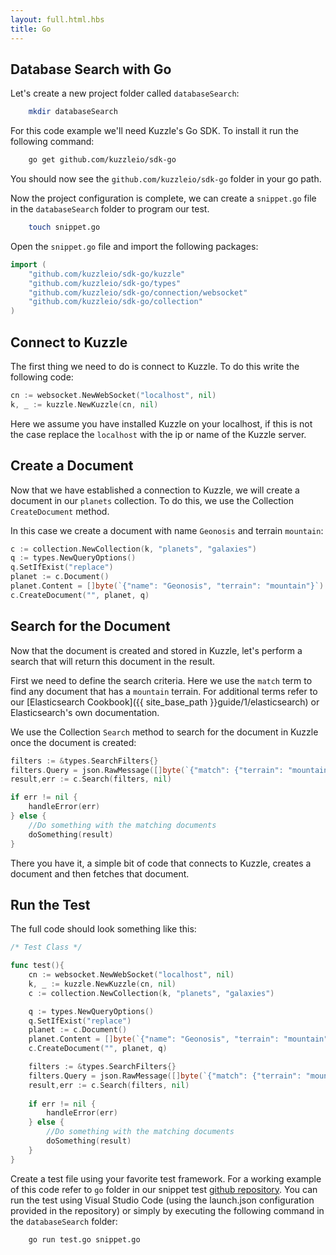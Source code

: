 ```yaml
---
layout: full.html.hbs
title: Go
---
```


## Database Search with Go


Let's create a new project folder called `databaseSearch`:


```bash
    mkdir databaseSearch
```

For this code example we'll need Kuzzle's Go SDK. To install it run the following command:


```bash
    go get github.com/kuzzleio/sdk-go
```

You should now see the `github.com/kuzzleio/sdk-go` folder in your go path.

Now the project configuration is complete, we can create a `snippet.go` file in the `databaseSearch` folder to program our test.

```bash
    touch snippet.go
```

Open the `snippet.go` file and import the following packages:

```Go
import (
    "github.com/kuzzleio/sdk-go/kuzzle"
    "github.com/kuzzleio/sdk-go/types"
    "github.com/kuzzleio/sdk-go/connection/websocket"
    "github.com/kuzzleio/sdk-go/collection"
)
```

## Connect to Kuzzle

The first thing we need to do is connect to Kuzzle. To do this write the following code:

```Go
cn := websocket.NewWebSocket("localhost", nil)
k, _ := kuzzle.NewKuzzle(cn, nil)
```

Here we assume you have installed Kuzzle on your localhost, if this is not the case replace the `localhost` with the ip or name of the Kuzzle server.

## Create a Document

Now that we have established a connection to Kuzzle, we will create a document in our `planets` collection. To do this, we use the Collection  `CreateDocument` method.

In this case we create a document with name `Geonosis` and terrain `mountain`:

```Go
c := collection.NewCollection(k, "planets", "galaxies")
q := types.NewQueryOptions()
q.SetIfExist("replace")
planet := c.Document()
planet.Content = []byte(`{"name": "Geonosis", "terrain": "mountain"}`)
c.CreateDocument("", planet, q)
```

## Search for the Document

Now that the document is created and stored in Kuzzle, let's perform a search that will return this document in the result.

First we need to define the search criteria. Here we use the `match` term to find any document that has a `mountain` terrain. For additional terms refer to our [Elasticsearch Cookbook]({{ site_base_path }}guide/1/elasticsearch) or Elasticsearch's own documentation.

We use the Collection `Search` method to search for the document in Kuzzle once the document is created:

```Go
filters := &types.SearchFilters{}
filters.Query = json.RawMessage([]byte(`{"match": {"terrain": "mountain"}}`))
result,err := c.Search(filters, nil)

if err != nil {
    handleError(err)
} else {
    //Do something with the matching documents
    doSomething(result)
}
```

There you have it, a simple bit of code that connects to Kuzzle, creates a document and then fetches that document.

## Run the Test


The full code should look something like this:

```Go
/* Test Class */

func test(){
    cn := websocket.NewWebSocket("localhost", nil)
    k, _ := kuzzle.NewKuzzle(cn, nil)
    c := collection.NewCollection(k, "planets", "galaxies")

    q := types.NewQueryOptions()
    q.SetIfExist("replace")
    planet := c.Document()
    planet.Content = []byte(`{"name": "Geonosis", "terrain": "mountain"}`)
    c.CreateDocument("", planet, q)

    filters := &types.SearchFilters{}
    filters.Query = json.RawMessage([]byte(`{"match": {"terrain": "mountain"}}`))
    result,err := c.Search(filters, nil)
    
    if err != nil {
        handleError(err)
    } else {
        //Do something with the matching documents
        doSomething(result)
    }
}

```

Create a test file using your favorite test framework. For a working example of this code refer to `go` folder in our snippet test [github repository](https://github.com/kuzzleio/kuzzle.io-snippet-tests). You can run the test using Visual Studio Code (using the launch.json configuration provided in the repository) or simply by executing the following command in the `databaseSearch` folder: 

```bash
    go run test.go snippet.go
```
